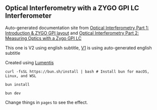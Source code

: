 ## Optical Interferometry with a ZYGO GPI LC Interferometer

Auto-generated documentation site from [Optical Interferometry Part 1: Introduction & ZYGO GPI layout](https://www.youtube.com/watch?v=l32_QbcdUiw) and [Optical Interferometry Part 2: Measuring Optics with a Zygo GPI LC](https://www.youtube.com/watch?v=n_dUgWDrYPw) 

This one is V2 using english subtitle, [V1](https://github.com/bO-05/optical-interferometry-zygo) is using auto-generated english subtitle

Created using [Lumentis](https://github.com/hrishioa/lumentis)

`curl -fsSL https://bun.sh/install | bash # Install bun for macOS, Linux, and WSL`

`bun install`

`bun dev`

Change things in `pages` to see the effect.